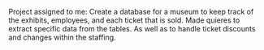 Project assigned to me:
Create a database for a museum to keep track of the exhibits, employees, and each ticket that is sold.
Made quieres to extract specific data from the tables. As well as to handle ticket discounts and changes within the staffing.
